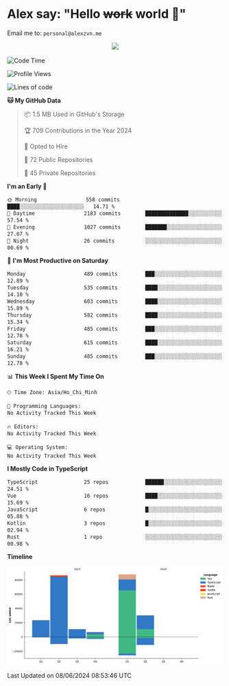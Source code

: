 # Alex say: "Hello ~~work~~ world 🐾"
Email me to: `personal@alexzvn.me`


<p align=center>
  <a href="https://skillicons.dev">
    <img src="https://skillicons.dev/icons?i=ts,js,php,nodejs,bun,vue,nuxt,react,svelte,tauri,laravel,rust,mongodb,docker,electron,redis,rabbitmq,tailwind,git,cloudflare,elysia,mysql,nginx,rollupjs,sentry,ubuntu,yarn,html,css,vite" />
  </a>
</p>

<!--START_SECTION:waka-->
![Code Time](http://img.shields.io/badge/Code%20Time-1%2C066%20hrs%2055%20mins-blue)

![Profile Views](http://img.shields.io/badge/Profile%20Views-0-blue)

![Lines of code](https://img.shields.io/badge/From%20Hello%20World%20I%27ve%20Written-244.2%20thousand%20lines%20of%20code-blue)

**🐱 My GitHub Data** 

> 📦 1.5 MB Used in GitHub's Storage 
 > 
> 🏆 709 Contributions in the Year 2024
 > 
> 💼 Opted to Hire
 > 
> 📜 72 Public Repositories 
 > 
> 🔑 45 Private Repositories 
 > 
**I'm an Early 🐤** 

```text
🌞 Morning                558 commits         ████░░░░░░░░░░░░░░░░░░░░░   14.71 % 
🌆 Daytime                2183 commits        ██████████████░░░░░░░░░░░   57.54 % 
🌃 Evening                1027 commits        ███████░░░░░░░░░░░░░░░░░░   27.07 % 
🌙 Night                  26 commits          ░░░░░░░░░░░░░░░░░░░░░░░░░   00.69 % 
```
📅 **I'm Most Productive on Saturday** 

```text
Monday                   489 commits         ███░░░░░░░░░░░░░░░░░░░░░░   12.89 % 
Tuesday                  535 commits         ████░░░░░░░░░░░░░░░░░░░░░   14.10 % 
Wednesday                603 commits         ████░░░░░░░░░░░░░░░░░░░░░   15.89 % 
Thursday                 582 commits         ████░░░░░░░░░░░░░░░░░░░░░   15.34 % 
Friday                   485 commits         ███░░░░░░░░░░░░░░░░░░░░░░   12.78 % 
Saturday                 615 commits         ████░░░░░░░░░░░░░░░░░░░░░   16.21 % 
Sunday                   485 commits         ███░░░░░░░░░░░░░░░░░░░░░░   12.78 % 
```


📊 **This Week I Spent My Time On** 

```text
🕑︎ Time Zone: Asia/Ho_Chi_Minh

💬 Programming Languages: 
No Activity Tracked This Week

🔥 Editors: 
No Activity Tracked This Week

💻 Operating System: 
No Activity Tracked This Week
```

**I Mostly Code in TypeScript** 

```text
TypeScript               25 repos            ██████░░░░░░░░░░░░░░░░░░░   24.51 % 
Vue                      16 repos            ████░░░░░░░░░░░░░░░░░░░░░   15.69 % 
JavaScript               6 repos             █░░░░░░░░░░░░░░░░░░░░░░░░   05.88 % 
Kotlin                   3 repos             █░░░░░░░░░░░░░░░░░░░░░░░░   02.94 % 
Rust                     1 repo              ░░░░░░░░░░░░░░░░░░░░░░░░░   00.98 % 
```



**Timeline**

![Lines of Code chart](https://raw.githubusercontent.com/alexzvn/alexzvn/main/assets/bar_graph.png)


 Last Updated on 08/06/2024 08:53:46 UTC
<!--END_SECTION:waka-->
